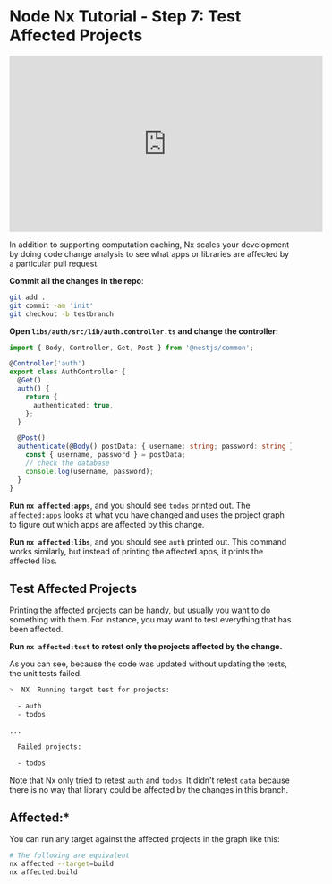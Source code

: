 # Node Nx Tutorial - Step 7: Test Affected Projects

<iframe loading="lazy" width="560" height="315" src="https://www.youtube.com/embed/TRRVLyHfN60" frameborder="0" allow="accelerometer; autoplay; encrypted-media; gyroscope; picture-in-picture; fullscreen"></iframe>

In addition to supporting computation caching, Nx scales your development by doing code change analysis to see what apps or libraries are affected by a particular pull request.

**Commit all the changes in the repo**:

```bash
git add .
git commit -am 'init'
git checkout -b testbranch
```

**Open `libs/auth/src/lib/auth.controller.ts` and change the controller:**

```typescript
import { Body, Controller, Get, Post } from '@nestjs/common';

@Controller('auth')
export class AuthController {
  @Get()
  auth() {
    return {
      authenticated: true,
    };
  }

  @Post()
  authenticate(@Body() postData: { username: string; password: string }) {
    const { username, password } = postData;
    // check the database
    console.log(username, password);
  }
}
```

**Run `nx affected:apps`**, and you should see `todos` printed out. The `affected:apps` looks at what you have changed and uses the project graph to figure out which apps are affected by this change.

**Run `nx affected:libs`**, and you should see `auth` printed out. This command works similarly, but instead of printing the affected apps, it prints the affected libs.

## Test Affected Projects

Printing the affected projects can be handy, but usually you want to do something with them. For instance, you may want to test everything that has been affected.

**Run `nx affected:test` to retest only the projects affected by the change.**

As you can see, because the code was updated without updating the tests, the unit tests failed.

```bash
>  NX  Running target test for projects:

  - auth
  - todos

...

  Failed projects:

  - todos
```

Note that Nx only tried to retest `auth` and `todos`. It didn't retest `data` because there is no way that library could be affected by the changes in this branch.

## Affected:\*

You can run any target against the affected projects in the graph like this:

```bash
# The following are equivalent
nx affected --target=build
nx affected:build
```
